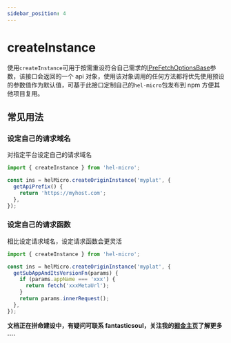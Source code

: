 ```yaml
---
sidebar_position: 4
---
```


# createInstance

使用`createInstance`可用于按需重设符合自己需求的[IPreFetchOptionsBase](/docs/api/types/IPreFetchOptionsBase)参数，该接口会返回的一个 api 对象，使用该对象调用的任何方法都将优先使用预设的参数值作为默认值，可基于此接口定制自己的`hel-micro`包发布到 npm 方便其他项目复用。

## 常见用法

### 设定自己的请求域名

对指定平台设定自己的请求域名

```ts
import { createInstance } from 'hel-micro';

const ins = helMicro.createOriginInstance('myplat', {
  getApiPrefix() {
    return 'https://myhost.com';
  },
});
```

### 设定自己的请求函数

相比设定请求域名，设定请求函数会更灵活

```ts
import { createInstance } from 'hel-micro';

const ins = helMicro.createOriginInstance('myplat', {
  getSubAppAndItsVersionFn(params) {
    if (params.appName === 'xxx') {
      return fetch('xxxMetaUrl');
    }
    return params.innerRequest();
  },
});
```

**文档正在拼命建设中，有疑问可联系 fantasticsoul，关注我的[掘金主页](https://juejin.cn/user/1732486056649880/posts)了解更多 ....**
